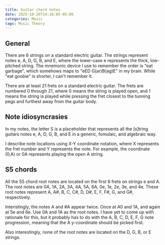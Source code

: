 ```yaml
---
title: Guitar chord notes
date: 2025-10-26T14:16:05-05:00
categories: Music
tags: Music Theory
---
```


## General

There are 6 strings on a standard electric guitar. The strings represent notes e, A, D, G, B, and E, where the lower-case e represents the thick, low-pitched string. 
The mnemonic device I use to remember the order is "eat garbage", which somehows maps to "eED G(ar)B(ag)E" in my brain. While "eat goobie" is shorter, I can't remember it.

There are at least 21 frets on a standard electric guitar. 
The frets are numbered 0 through 21, where 0 means the string is played open, and 1 means the string is played while pressing the fret closest to the tunning pegs and furthest away from the guitar body.

## Note idiosyncrasies

In my notes, the letter S is a placeholder that represents all the \[s\]tring guitars notes e, A, D, G, B, and E in a generic, fomulaic, and algebraic way.

I describe note locations using X-Y coordinate notation, where X represents the fret number and Y represents the note. For example, the coordinate (0,A) or 0A represents playing the open A string.

## S5 chords

All the S5 chord root notes are located on the first 6 frets on strings e and A.
The root notes are 0A, 1A, 2A, 3A, 4A, 5A, 6A, 0e, 1e, 2e, 3e, and 4e. These root notes represent A, A#, B, C, C#, D, D#, E, F, F#, G, and G#, respectively.

Interistingly, the notes A and #A appear twice. Once at A0 and 1A, and again at 5e and 6e.
Use 0A and 1A as the root notes. I have yet to come up with rationale for this, but it probably has to do with the A, B, C, D, E, F, G note progression, meaning that the A y-coordinate should be picked first.

Also interestingly, none of the root notes are located on the D, G, B, or E strings.
